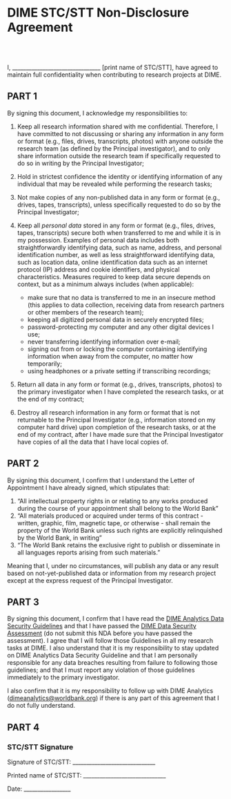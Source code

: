 # DIME STC/STT Non-Disclosure Agreement
<br><br>

I, ________________________________ [print name of STC/STT], have agreed to maintain full confidentiality when contributing to research projects at DIME. 	


## PART 1

By signing this document, I acknowledge my responsibilities to:


1. Keep all research information shared with me confidential.
Therefore, I have committed to not discussing or sharing any information in any form or format
(e.g., files, drives, transcripts, photos)
with anyone outside the research team (as defined by the Principal investigator),
and to only share information outside the research team if
specifically requested to do so in writing by the Principal Investigator;

2. Hold in strictest confidence the identity or identifying information of any individual
that may be revealed while performing the research tasks;

3. Not make copies of any non-published data in any form or format
(e.g., drives, tapes, transcripts),
unless specifically requested to do so by the Principal Investigator;

4. Keep all _personal data_ stored in any form or format (e.g., files, drives, tapes, transcripts) secure
both when transferred to me and while it is in my possession.
Examples of personal data includes both straightforwardly identifying data,
such as name, address, and personal identification number,
as well as less straightforward identifying data,
such as location data, online identification data such as an internet protocol (IP) address and cookie identifiers, and physical characteristics.
Measures required to keep data secure depends on context, but as a minimum always includes (when applicable):
    - make sure that no data is transferred to me in an insecure method
      (this applies to data collection, receiving data from research partners or other members of the research team);
    - keeping all digitized personal data in securely encrypted files;
    - password-protecting my computer and any other digital devices I use;
    - never transferring identifying information over e-mail;
    - signing out from or locking the computer containing identifying information
    when away from the computer, no matter how temporarily;
    - using headphones or a private setting if transcribing recordings;


5. Return all data in any form or format (e.g., drives, transcripts, photos)
to the primary investigator when I have completed the research tasks, or at the end of my contract;

6. Destroy all research information in any form or format that is not returnable to the Principal Investigator
(e.g., information stored on my computer hard drive)
upon completion of the research tasks, or at the end of my contract,
after I have made sure that the Principal Investigator have copies of all the data that I have local copies of.

## PART 2

By signing this document, I confirm that I understand the Letter of Appointment I have already signed, which stipulates that:

1. “All intellectual property rights in or relating to any works
produced during the course of your appointment shall belong to the World Bank”
2. “All materials produced or acquired under terms of this contract -
written, graphic, film, magnetic tape, or otherwise -
shall remain the property of the World Bank
unless such rights are explicitly relinquished by the World Bank, in writing”
3. “The World Bank retains the exclusive right to publish or disseminate
in all languages reports arising from such materials.”

Meaning that I, under no circumstances,
will publish any data or any result based on not-yet-published data or information
from my research project except at the express request of the Principal Investigator.

## PART 3

By signing this document, I confirm that I have read the
[DIME Analytics Data Security Guidelines](https://github.com/worldbank/dime-standards/blob/master/dime-research-standards/pillar-4-data-security/dime-data-security-guidelines.md)
and that I have passed the
[DIME Data Security Assessment](https://survey.wb.surveycto.com/collect/DataSecAssess)
(do not submit this NDA before you have passed the assessment).
I agree that I will follow those Guidelines in all my research tasks at DIME.
I also understand that it is my responsibility to stay updated on DIME Analytics Data Security Guideline
and that I am personally responsible for any data breaches resulting from failure to following those guidelines;
and that I must report any violation of those guidelines immediately to the primary investigator.

I also confirm that it is my responsibility to follow up with DIME Analytics (dimeanalytics@worldbank.org)
if there is any part of this agreement that I do not fully understand.

## PART 4

### STC/STT Signature

Signature of STC/STT: ______________________________

Printed name of STC/STT: ______________________________

Date: _________________
